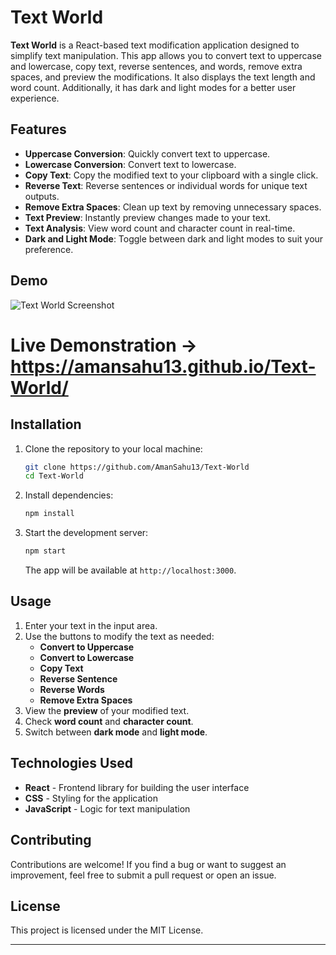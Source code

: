 # Text World

**Text World** is a React-based text modification application designed to simplify text manipulation. This app allows you to convert text to uppercase and lowercase, copy text, reverse sentences, and words, remove extra spaces, and preview the modifications. It also displays the text length and word count. Additionally, it has dark and light modes for a better user experience.

## Features

- **Uppercase Conversion**: Quickly convert text to uppercase.
- **Lowercase Conversion**: Convert text to lowercase.
- **Copy Text**: Copy the modified text to your clipboard with a single click.
- **Reverse Text**: Reverse sentences or individual words for unique text outputs.
- **Remove Extra Spaces**: Clean up text by removing unnecessary spaces.
- **Text Preview**: Instantly preview changes made to your text.
- **Text Analysis**: View word count and character count in real-time.
- **Dark and Light Mode**: Toggle between dark and light modes to suit your preference.

## Demo

![Text World Screenshot](https://your-image-url.com) <!-- Add a screenshot of your app here -->

# Live Demonstration -> https://amansahu13.github.io/Text-World/ 

## Installation

1. Clone the repository to your local machine:

   ```bash
   git clone https://github.com/AmanSahu13/Text-World
   cd Text-World
   ```

2. Install dependencies:

   ```bash
   npm install
   ```

3. Start the development server:

   ```bash
   npm start
   ```

   The app will be available at `http://localhost:3000`.

## Usage

1. Enter your text in the input area.
2. Use the buttons to modify the text as needed:
   - **Convert to Uppercase**
   - **Convert to Lowercase**
   - **Copy Text**
   - **Reverse Sentence**
   - **Reverse Words**
   - **Remove Extra Spaces**
3. View the **preview** of your modified text.
4. Check **word count** and **character count**.
5. Switch between **dark mode** and **light mode**.

## Technologies Used

- **React** - Frontend library for building the user interface
- **CSS** - Styling for the application
- **JavaScript** - Logic for text manipulation

## Contributing

Contributions are welcome! If you find a bug or want to suggest an improvement, feel free to submit a pull request or open an issue.

## License

This project is licensed under the MIT License.

---

